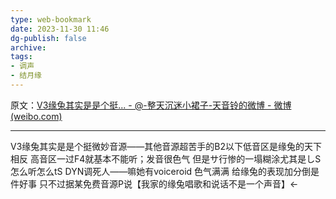 ```yaml
---
type: web-bookmark
date: 2023-11-30 11:46
dg-publish: false
archive: 
tags:
- 调声
- 结月缘
---
```

原文：[V3缘兔其实是是个挺... - @-整天沉迷小裙子-天音铃的微博 - 微博 (weibo.com)](https://weibo.com/1144286904/Av5E9EIYg?pagetype=fav)

---

V3缘兔其实是是个挺微妙音源——其他音源超苦手的B2以下低音区是缘兔的天下 相反 高音区一过F4就基本不能听；发音很色气 但是サ行惨的一塌糊涂尤其是しS怎么听怎么tS DYN调死人——嘛她有voiceroid 色气满满 给缘兔的表现加分倒是件好事 只不过据某免费音源P说【我家的缘兔唱歌和说话不是一个声音】← ​​​